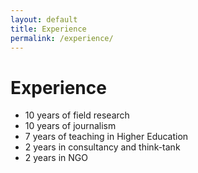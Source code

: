 ```yaml
---
layout: default
title: Experience
permalink: /experience/
---
```

# Experience

- 10 years of field research
- 10 years of journalism
- 7 years of teaching in Higher Education
- 2 years in consultancy and think-tank
- 2 years in NGO
 